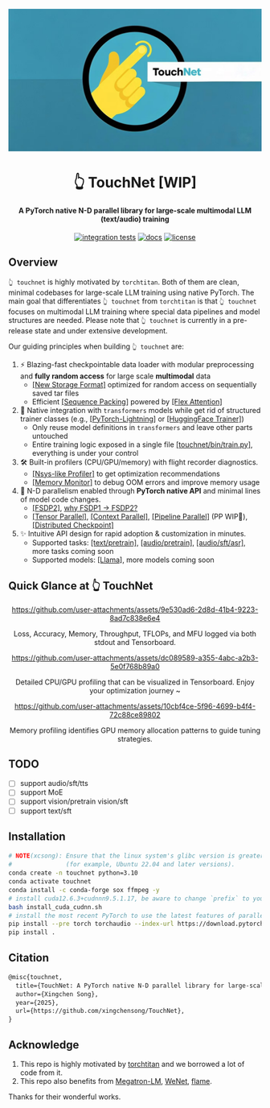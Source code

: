 <div align="center">

![TouchNet](./assets/Touchnet_16_9.jpg)

# 👆 TouchNet [WIP]

#### A PyTorch native N-D parallel library for large-scale multimodal LLM (text/audio) training

[![integration tests](https://github.com/xingchensong/TouchNet/actions/workflows/unit_test_cpu.yaml/badge.svg?branch=main)](https://github.com/xingchensong/TouchNet/actions/workflows/unit_test_cpu.yaml?query=branch%3Amain)
[![docs](https://img.shields.io/badge/docs-latest-blue.svg)](docs/)
[![license](https://img.shields.io/badge/license-Apache_2-lightgrey.svg)](./LICENSE)

</div>

## Overview

`👆 touchnet` is highly motivated by `torchtitan`. Both of them are clean, minimal codebases for large-scale LLM training using native PyTorch. The main goal that differentiates `👆 touchnet` from `torchtitan` is that `👆 touchnet` focuses on multimodal LLM training where special data pipelines and model structures are needed. Please note that `👆 touchnet` is currently in a pre-release state and under extensive development.

Our guiding principles when building `👆 touchnet` are:

1. ⚡️ Blazing-fast checkpointable data loader with modular preprocessing and ​**​fully random access​**​ for large scale **multimodal** data
    - [[New Storage Format]](https://github.com/xingchensong/TouchNet/blob/main/docs/data.md) optimized for random access on sequentially saved tar files
    - Efficient [[Sequence Packing]](https://huggingface.co/blog/sirluk/llm-sequence-packing) powered by [[Flex Attention]](https://pytorch.org/docs/main/nn.attention.flex_attention.html#module-torch.nn.attention.flex_attention)
2. 🤗 Native integration with `transformers` models while get rid of structured trainer classes (e.g., [[PyTorch-Lightning]](https://github.com/Lightning-AI/pytorch-lightning) or [[HuggingFace Trainer]](https://huggingface.co/docs/transformers/v4.50.0/en/main_classes/trainer#transformers.Trainer))
    - Only reuse model definitions in `transformers` and leave other parts untouched
    - Entire training logic exposed in a single file [[touchnet/bin/train.py]](https://github.com/xingchensong/TouchNet/blob/main/touchnet/bin/train.py), everything is under your control
3. 🛠️ Built-in profilers (CPU/GPU/memory) with flight recorder diagnostics.
    - [[Nsys-like Profiler]](https://github.com/pytorch/kineto/blob/main/tb_plugin/README.md) to get optimization recommendations
    - [[Memory Monitor]](https://pytorch.org/blog/understanding-gpu-memory-1/) to debug OOM errors and improve memory usage
4. 🎯 N-D parallelism enabled through **PyTorch native API** and minimal lines of model code changes.
    - [[FSDP2]](https://pytorch.org/docs/stable/distributed.fsdp.fully_shard.html), [why FSDP1 -> FSDP2?](https://github.com/pytorch/torchtitan/blob/main/docs/fsdp.md)
    - [[Tensor Parallel]](https://pytorch.org/docs/stable/distributed.tensor.parallel.html), [[Context Parallel]](https://discuss.pytorch.org/t/distributed-w-torchtitan-breaking-barriers-training-long-context-llms-with-1m-sequence-length-in-pytorch-using-context-parallel/215082), [[Pipeline Parallel]](https://discuss.pytorch.org/t/distributed-w-torchtitan-training-with-zero-bubble-pipeline-parallelism/214420) (PP WIP🚧), [[Distributed Checkpoint]](https://pytorch.org/docs/stable/distributed.checkpoint.html)
5. ✨ Intuitive API design for rapid adoption & customization in minutes.
    - Supported tasks: [[text/pretrain]](https://github.com/xingchensong/TouchNet/tree/main/examples/text/pretrain), [[audio/pretrain]](https://github.com/xingchensong/TouchNet/tree/main/examples/audio/pretrain), [[audio/sft/asr]](https://github.com/xingchensong/TouchNet/tree/main/examples/audio/sft/asr), more tasks coming soon
    - Supported models: [[Llama]](https://github.com/xingchensong/TouchNet/tree/main/touchnet/models/llama), more models coming soon


## Quick Glance at 👆 TouchNet

<div align="center">

https://github.com/user-attachments/assets/9e530ad6-2d8d-41b4-9223-8ad7c838e6e4

Loss, Accuracy, Memory, Throughput, TFLOPs, and MFU logged via both stdout and Tensorboard.

https://github.com/user-attachments/assets/dc089589-a355-4abc-a2b3-5e0f768b89a0

Detailed CPU/GPU profiling that can be visualized in Tensorboard. Enjoy your optimization journey ~

https://github.com/user-attachments/assets/10cbf4ce-5f96-4699-b4f4-72c88ce89802

Memory profiling identifies GPU memory allocation patterns to guide tuning strategies.

</div>

## TODO

- [ ] support audio/sft/tts
- [ ] support MoE
- [ ] support vision/pretrain vision/sft
- [ ] support text/sft

## Installation

```sh
# NOTE(xcsong): Ensure that the linux system's glibc version is greater than or equal to 2.17 (see `ldd --version`)
#               (for example, Ubuntu 22.04 and later versions).
conda create -n touchnet python=3.10
conda activate touchnet
conda install -c conda-forge sox ffmpeg -y
# install cuda12.6.3+cudnnn9.5.1.17, be aware to change `prefix` to your path.
bash install_cuda_cudnn.sh
# install the most recent PyTorch to use the latest features of parallelism. recommended torch>=2.7.0
pip install --pre torch torchaudio --index-url https://download.pytorch.org/whl/nightly/cu126 --force-reinstall
pip install .
```

## Citation

```txt
@misc{touchnet,
  title={TouchNet: A PyTorch native N-D parallel library for large-scale multimodal LLM (text/audio) training},
  author={Xingchen Song},
  year={2025},
  url={https://github.com/xingchensong/TouchNet},
}
```

## Acknowledge

1. This repo is highly motivated by [torchtitan](https://github.com/pytorch/torchtitan) and we borrowed a lot of code from it.
2. This repo also benefits from [Megatron-LM](https://github.com/NVIDIA/Megatron-LM), [WeNet](https://github.com/wenet-e2e/wenet), [flame](https://github.com/fla-org/flame).

Thanks for their wonderful works.
